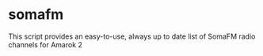 somafm
======

This script provides an easy-to-use, always up to date list of SomaFM radio channels for Amarok 2
